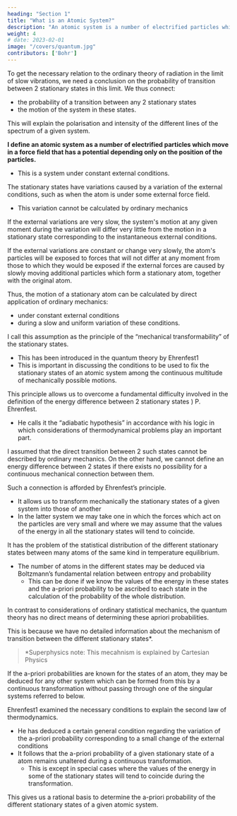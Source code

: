 ```yaml
---
heading: "Section 1"
title: "What is an Atomic System?"
description: "An atomic system is a number of electrified particles which move in a force field that has a potential depending only on the position of the particles"
weight: 4
# date: 2023-02-01
image: "/covers/quantum.jpg"
contributors: ['Bohr']
---
```



To get the necessary relation to the ordinary theory of radiation in the limit of slow vibrations, we need a conclusion on the probability of transition between 2 stationary states in this limit. We thus connect:
- the probability of a transition between any 2 stationary states 
- the motion of the system in these states. 

This will explain the polarisation and intensity of the different lines of the spectrum of a given system.

**I define an atomic system as a number of electrified particles which move in a force field that has a potential depending only on the position of the particles.**
- This is a system under constant external conditions. 

The stationary states have variations caused by a variation of the external conditions, such as when the atom is under some external force field. 
- This variation cannot be calculated by ordinary mechanics
<!-- , no more than the transition between 2 different stationary states corresponding to constant external conditions.  -->

If the external variations are very slow, the system's motion at any given moment during the variation will differ very little from the motion in a stationary state corresponding to the instantaneous external conditions.

<!-- we may from the necessary stability of the stationary states expect that .  -->

If the external variations are constant or change very slowly, the atom's particles will be exposed to forces that will not differ at any moment from those to which they would be exposed if the external forces are caused by slowly moving additional particles which form a stationary atom, together with the original atom.

Thus, the motion of a stationary atom can be calculated by direct application of ordinary mechanics:
- under constant external conditions
- during a slow and uniform variation of these conditions. 

I call this assumption as the principle of the “mechanical transformability” of the stationary states.
- This has been introduced in the quantum theory by Ehrenfest1
- This is important in discussing the conditions to be used to fix the stationary states of an atomic system among the continuous multitude of mechanically possible motions. 

This principle allows us to overcome a fundamental difficulty involved in the definition of the energy difference between 2 stationary states ) P. Ehrenfest.
- He calls it the “adiabatic hypothesis” in accordance with his logic in which considerations of thermodynamical problems play an important part. 

<!-- From the point of view taken in the present paper, however, the above notation might in
a more direct way indicate the content of the principle and the limits
of its applicability. -->

<!-- which enters in relation (1). In fact we -->

I assumed that the direct transition between 2 such states cannot be described by ordinary mechanics. On the other hand, we cannot define an energy difference between 2 states if there exists no possibility for a continuous mechanical connection between them.

Such a connection is afforded by Ehrenfest’s principle. 
- It allows us to transform mechanically the stationary states of a given system into those of another
- In the latter system we may take one in which the forces which act on the particles are very small and where we may assume that the values of the energy in all the stationary states will tend to coincide.

It has the problem of the statistical distribution of the different stationary states between many atoms of the same kind in temperature equilibrium.
- The number of atoms in the different states may be deduced via Boltzmann’s fundamental relation between entropy and probability
  - This can be done if we know the values of the energy in these states and the a-priori probability to be ascribed to each state in the calculation of the probability of the whole distribution. 

In contrast to considerations of ordinary statistical mechanics, the quantum theory has no direct means of determining these apriori probabilities. 

This is because we have no detailed information about the mechanism of transition between the different stationary states*. 

> *Superphysics note: This mecahnism is explained by Cartesian Physics


If the a-priori probabilities are known for the states of an atom, they may be deduced for any other system which can be formed from this by a continuous transformation without passing through one of the singular systems referred to below. 

Ehrenfest1 examined the necessary conditions to explain the second law of thermodynamics.
- He has deduced a certain general condition regarding the variation of the a-priori probability corresponding to a small change of the external conditions
- It follows that the a-priori probability of a given stationary state of a atom remains unaltered during a continuous transformation.
  - This is except in special cases where the values of the energy in some of the stationary states will tend to coincide during the transformation. 

This gives us a rational basis to determine the a-priori probability of the different stationary states of a given atomic system.
